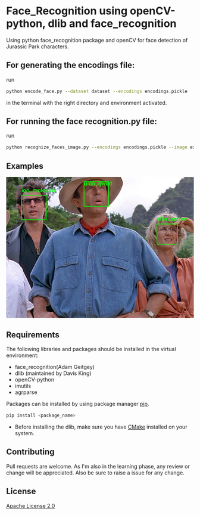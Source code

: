 # Face_Recognition using openCV-python, dlib and face_recognition
 Using python face_recognition package and openCV for face detection of Jurassic Park characters.

## For generating the encodings file:
run 
```bash
python encode_face.py --dataset dataset --encodings encodings.pickle
```
in the terminal with the right directory and environment activated.

## For running the face recognition.py file:
run  
```bash 
python recognize_faces_image.py --encodings encodings.pickle --image examples/example_1.jpg
```

## Examples
![alt text](https://github.com/GhostUser/Jurassic-Park-characters-Face-recognition/blob/master/Sample_1.jpg)

## Requirements
The following libraries and packages should be installed in the virtual environment:
* face_recognition(Adam Geitgey)
* dlib (maintained by Davis King)
* openCV-python
* imutils
* agrparse

Packages can be installed by using package manager [pip](https://pip.pypa.io/en/stable/).
```bash
pip install <package_name>
```

* Before installing the dlib, make sure you have [CMake](https://cmake.org/) installed on your system.

## Contributing
Pull requests are welcome. As I'm also in the learning phase, any review or change will be appreciated. Also be sure to raise a issue for any change.

## License
[Apache License 2.0](https://choosealicense.com/licenses/apache-2.0/)
